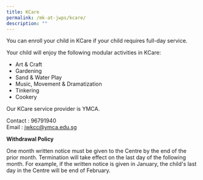 ```yaml
---
title: KCare
permalink: /mk-at-jwps/kcare/
description: ""
---
```

You can enroll your child in KCare if your child requires full-day service. 

Your child will enjoy the following modular activities in KCare:

* Art &amp; Craft
* Gardening
* Sand &amp; Water Play
* Music, Movement &amp; Dramatization
* Tinkering
* Cookery

Our KCare service provider is YMCA.


Contact : 96791940<br>
Email : <a href="mailto:jwkcc@ymca.edu.sg">jwkcc@ymca.edu.sg</a>




**Withdrawal Policy**

One month written notice must be given to the Centre by the end of the prior month. Termination will take effect on the last day of the following month. For example, if the written notice is given in January, the child's last day in the Centre will be end of February.